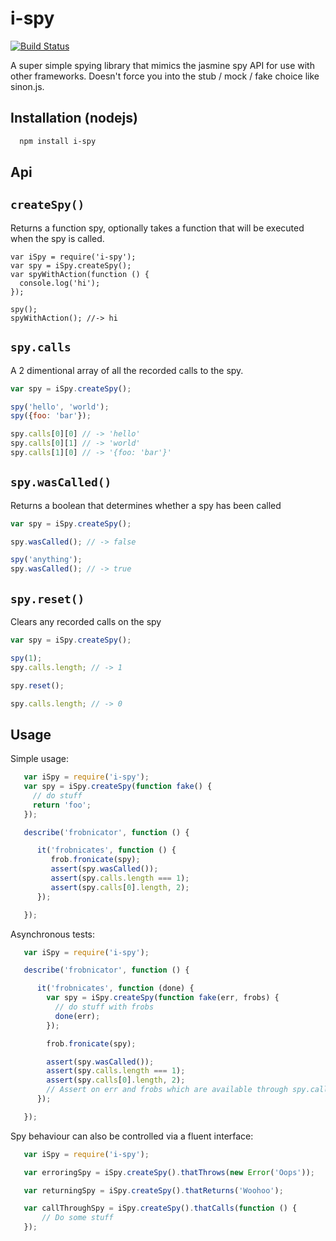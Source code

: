 i-spy
=====

[![Build Status](https://travis-ci.org/7digital/i-spy.png?branch=master)](http://travis-ci.org/7digital/i-spy)

A super simple spying library that mimics the jasmine spy API for use with
other frameworks.  Doesn't force you into the stub / mock / fake choice like
sinon.js.

Installation (nodejs)
---------------------

```bash
  npm install i-spy
```
Api
-----
`createSpy()`
-----

Returns a function spy, optionally takes a function that will be executed when the spy is called.

```
var iSpy = require('i-spy');
var spy = iSpy.createSpy();
var spyWithAction(function () {
  console.log('hi');
});

spy();
spyWithAction(); //-> hi

```

`spy.calls`
-----

A 2 dimentional array of all the recorded calls to the spy.

```javascript
var spy = iSpy.createSpy();

spy('hello', 'world');
spy({foo: 'bar'});

spy.calls[0][0] // -> 'hello'
spy.calls[0][1] // -> 'world'
spy.calls[1][0] // -> '{foo: 'bar'}'
```

`spy.wasCalled()`
-----
Returns a boolean that determines whether a spy has been called

```javascript
var spy = iSpy.createSpy();

spy.wasCalled(); // -> false

spy('anything');
spy.wasCalled(); // -> true
```

`spy.reset()`
-----
Clears any recorded calls on the spy

```javascript
var spy = iSpy.createSpy();

spy(1);
spy.calls.length; // -> 1

spy.reset();

spy.calls.length; // -> 0
```



Usage
-----

Simple usage:

```javascript
   var iSpy = require('i-spy');
   var spy = iSpy.createSpy(function fake() {
     // do stuff
     return 'foo';
   });

   describe('frobnicator', function () {

      it('frobnicates', function () {
         frob.fronicate(spy);
         assert(spy.wasCalled());
         assert(spy.calls.length === 1);
         assert(spy.calls[0].length, 2);
      });

   });
```

Asynchronous tests:

```javascript
   var iSpy = require('i-spy');

   describe('frobnicator', function () {

      it('frobnicates', function (done) {
        var spy = iSpy.createSpy(function fake(err, frobs) {
          // do stuff with frobs
          done(err);
        });

        frob.fronicate(spy);

        assert(spy.wasCalled());
        assert(spy.calls.length === 1);
        assert(spy.calls[0].length, 2);
        // Assert on err and frobs which are available through spy.calls
      });

   });
```

Spy behaviour can also be controlled via a fluent interface:

```javascript
   var iSpy = require('i-spy');

   var erroringSpy = iSpy.createSpy().thatThrows(new Error('Oops'));

   var returningSpy = iSpy.createSpy().thatReturns('Woohoo');

   var callThroughSpy = iSpy.createSpy().thatCalls(function () {
       // Do some stuff
   });
```
